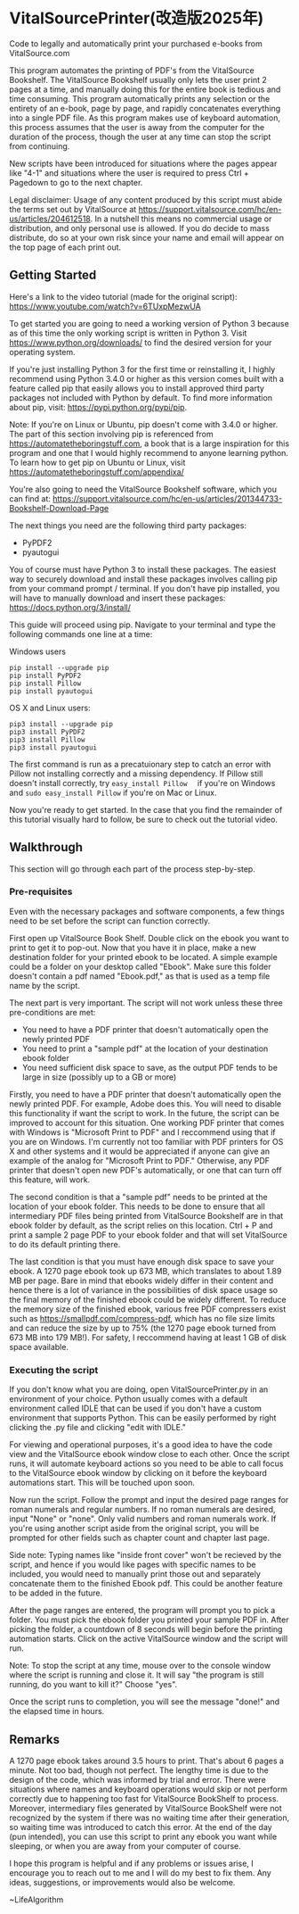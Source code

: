 # VitalSourcePrinter(改造版2025年)
Code to legally and automatically print your purchased e-books from VitalSource.com

This program automates the printing of PDF's from the VitalSource Bookshelf. The VitalSource Bookshelf usually only lets the user print 2 pages at a time, and manually doing this for the entire book is tedious and time consuming. This program automatically prints any selection or the entirety of an e-book, page by page, and rapidly concatenates everything into a single PDF file. As this program makes use of keyboard automation, this process assumes that the user is away from the computer for the duration of the process, though the user at any time can stop the script from continuing. 

New scripts have been introduced for situations where the pages appear like "4-1" and situations where the user is required to press Ctrl + Pagedown to go to the next chapter.

Legal disclaimer: 
Usage of any content produced by this script must abide the terms set out by VitalSource at https://support.vitalsource.com/hc/en-us/articles/204612518. In a nutshell this means no commercial usage or distribution, and only personal use is allowed. If you do decide to mass distribute, do so at your own risk since your name and email will appear on the top page of each print out.

## Getting Started

Here's a link to the video tutorial (made for the original script): https://www.youtube.com/watch?v=6TUxpMezwUA

To get started you are going to need a working version of Python 3 because as of this time the only working script is written in Python 3. Visit https://www.python.org/downloads/ to find the desired version for your operating system.

If you're just installing Python 3 for the first time or reinstalling it, I highly recommend using Python 3.4.0 or higher as this version comes built with a feature called pip that easily allows you to install approved third party packages not included with Python by default. To find more information about pip, visit: https://pypi.python.org/pypi/pip. 

Note: If you're on Linux or Ubuntu, pip doesn't come with 3.4.0 or higher. The part of this section involving pip is referenced from https://automatetheboringstuff.com, a book that is a large inspiration for this program and one that I would highly recommend to anyone learning python. To learn how to get pip on Ubuntu or Linux, visit https://automatetheboringstuff.com/appendixa/

You're also going to need the VitalSource Bookshelf software, which you can find at: https://support.vitalsource.com/hc/en-us/articles/201344733-Bookshelf-Download-Page

The next things you need are the following third party packages: 
- PyPDF2
- pyautogui

You of course must have Python 3 to install these packages. The easiest way to securely download and install these packages involves calling pip from your command prompt / terminal. If you don't have pip installed, you will have to manually download and insert these packages:
https://docs.python.org/3/install/

This guide will proceed using pip. Navigate to your terminal and type the following commands one line at a time:


Windows users

```
pip install --upgrade pip
pip install PyPDF2
pip install Pillow
pip install pyautogui
```
OS X and Linux users:

```
pip3 install --upgrade pip
pip3 install PyPDF2
pip3 install Pillow
pip3 install pyautogui
```

The first command is run as a precatuionary step to catch an error with Pillow not installing correctly and a missing dependency. If Pillow still doesn't install correctly, try ```easy_install Pillow  ``` if you're on Windows and ```sudo easy_install Pillow``` if you're on Mac or Linux. 

Now you're ready to get started. In the case that you find the remainder of this tutorial visually hard to follow, be sure to check out the tutorial video.

## Walkthrough 

This section will go through each part of the process step-by-step. 

### Pre-requisites

Even with the necessary packages and software components, a few things need to be set before the script can function correctly.

First open up VitalSource Book Shelf. Double click on the ebook you want to print to get it to pop-out. Now that you have it in place, make a new destination folder for your printed ebook to be located. A simple example could be a folder on your desktop called "Ebook". Make sure this folder doesn't contain a pdf named "Ebook.pdf," as that is used as a temp file name by the script.

The next part is very important. The script will not work unless these three pre-conditions are met:

- You need to have a PDF printer that doesn't automatically open the newly printed PDF
- You need to print a "sample pdf" at the location of your destination ebook folder
- You need sufficient disk space to save, as the output PDF tends to be large in size (possibly up to a GB or more)

Firstly, you need to have a PDF printer that doesn't automatically open the newly printed PDF. For example, Adobe does this. You will need to disable this functionality if want the script to work. In the future, the script can be improved to account for this situation. One working PDF printer that comes with Windows is "Microsoft Print to PDF" and I reccommend using that if you are on Windows. I'm currently not too familiar with PDF printers for OS X and other systems and it would be appreciated if anyone can give an example of the analog for "Microsoft Print to PDF." Otherwise, any PDF printer that doesn't open new PDF's automatically, or one that can turn off this feature, will work.

The second condition is that a "sample pdf" needs to be printed at the location of your ebook folder. This needs to be done to ensure that all intermediary PDF files being printed from VitalSource Bookshelf are in that ebook folder by default, as the script relies on this location. Ctrl + P and print a sample 2 page PDF to your ebook folder and that will set VitalSource to do its default printing there.

The last condition is that you must have enough disk space to save your ebook. A 1270 page ebook took up 673 MB, which translates to about 1.89 MB per page. Bare in mind that ebooks widely differ in their content and hence there is a lot of variance in the possibilities of disk space usage so the final memory of the finished ebook could be widely different. To reduce the memory size of the finished ebook, various free PDF compressers exist such as https://smallpdf.com/compress-pdf, which has no file size limits and can reduce the size by up to 75% (the 1270 page ebook turned from 673 MB into 179 MB!). For safety, I reccommend having at least 1 GB of disk space available.

### Executing the script

If you don't know what you are doing, open VitalSourcePrinter.py in an environment of your choice. Python usually comes with a default environment called IDLE that can be used if you don't have a custom environment that supports Python. This can be easily performed by right clicking the .py file and clicking "edit with IDLE." 

For viewing and operational purposes, it's a good idea to have the code view and the VitalSource ebook window close to each other. Once the script runs, it will automate keyboard actions so you need to be able to call focus to the VitalSource ebook window by clicking on it before the keyboard automations start. This will be touched upon soon.

Now run the script. Follow the prompt and input the desired page ranges for roman numerals and regular numbers. If no roman numerals are desired, input "None" or "none". Only valid numbers and roman numerals work. If you're using another script aside from the original script, you will be prompted for other fields such as chapter count and chapter last page.

Side note: Typing names like "inside front cover" won't be recieved by the script, and hence if you would like pages with specific names to be included, you would need to manually print those out and separately concatenate them to the finished Ebook pdf. This could be another feature to be added in the future.

After the page ranges are entered, the program will prompt you to pick a folder. You must pick the ebook folder you printed your sample PDF in. After picking the folder, a countdown of 8 seconds will begin before the printing automation starts. Click on the active VitalSource window and the script will run. 

Note: To stop the script at any time, mouse over to the console window where the script is running and close it. It will say "the program is still running, do you want to kill it?" Choose "yes".

Once the script runs to completion, you will see the message "done!" and the elapsed time in hours.

## Remarks

A 1270 page ebook takes around 3.5 hours to print. That's about 6 pages a minute. Not too bad, though not perfect. The lengthy time is due to the design of the code, which was informed by trial and error. There were situations where names and keyboard operations would skip or not perform correctly due to happening too fast for VitalSource BookShelf to process. Moreover, intermediary files generated by VitalSource BookShelf were not recognized by the system if there was no waiting time after their generation, so waiting time was introduced to catch this error. At the end of the day (pun intended), you can use this script to print any ebook you want while sleeping, or when you are away from your computer of course.

I hope this program is helpful and if any problems or issues arise, I encourage you to reach out to me and I will do my best to fix them. Any ideas, suggestions, or improvements would also be welcome.

~LifeAlgorithm
